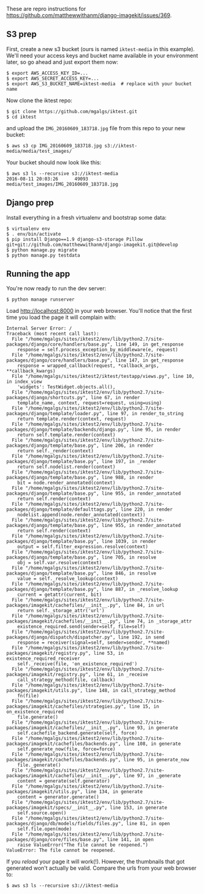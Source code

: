 These are repro instructions for https://github.com/matthewwithanm/django-imagekit/issues/369.

## S3 prep

First, create a new s3 bucket (ours is named `iktest-media` in this
example).  We'll need your access keys and bucket name available in your
environment later, so go ahead and just export them now:

```shell
$ export AWS_ACCESS_KEY_ID=...
$ export AWS_SECRET_ACCESS_KEY=...
$ export AWS_S3_BUCKET_NAME=iktest-media  # replace with your bucket name
```

Now clone the iktest repo:

```shell
$ git clone https://github.com/mgalgs/iktest.git
$ cd iktest
```

and upload the `IMG_20160609_183718.jpg` file from this repo to your new
bucket:

```shell
$ aws s3 cp IMG_20160609_183718.jpg s3://iktest-media/media/test_images/
```

Your bucket should now look like this:

```shell
$ aws s3 ls --recursive s3://iktest-media
2016-08-11 20:03:26      49093 media/test_images/IMG_20160609_183718.jpg
```


## Django prep

Install everything in a fresh virtualenv and bootstrap some data:

```shell
$ virtualenv env
$ . env/bin/activate
$ pip install Django==1.9 django-s3-storage Pillow git+git://github.com/matthewwithanm/django-imagekit.git@develop
$ python manage.py migrate
$ python manage.py testdata
```

## Running the app

You're now ready to run the dev server:

```shell
$ python manage runserver
```

Load [http://localhost:8000](http://localhost:8000) in your web browser.
You'll notice that the first time you load the page it will complain with:

```
Internal Server Error: /
Traceback (most recent call last):
  File "/home/mgalgs/sites/iktest2/env/lib/python2.7/site-packages/django/core/handlers/base.py", line 149, in get_response
    response = self.process_exception_by_middleware(e, request)
  File "/home/mgalgs/sites/iktest2/env/lib/python2.7/site-packages/django/core/handlers/base.py", line 147, in get_response
    response = wrapped_callback(request, *callback_args, **callback_kwargs)
  File "/home/mgalgs/sites/iktest2/iktest/testapp/views.py", line 10, in index_view
    'widgets': TestWidget.objects.all(),
  File "/home/mgalgs/sites/iktest2/env/lib/python2.7/site-packages/django/shortcuts.py", line 67, in render
    template_name, context, request=request, using=using)
  File "/home/mgalgs/sites/iktest2/env/lib/python2.7/site-packages/django/template/loader.py", line 97, in render_to_string
    return template.render(context, request)
  File "/home/mgalgs/sites/iktest2/env/lib/python2.7/site-packages/django/template/backends/django.py", line 95, in render
    return self.template.render(context)
  File "/home/mgalgs/sites/iktest2/env/lib/python2.7/site-packages/django/template/base.py", line 206, in render
    return self._render(context)
  File "/home/mgalgs/sites/iktest2/env/lib/python2.7/site-packages/django/template/base.py", line 197, in _render
    return self.nodelist.render(context)
  File "/home/mgalgs/sites/iktest2/env/lib/python2.7/site-packages/django/template/base.py", line 988, in render
    bit = node.render_annotated(context)
  File "/home/mgalgs/sites/iktest2/env/lib/python2.7/site-packages/django/template/base.py", line 955, in render_annotated
    return self.render(context)
  File "/home/mgalgs/sites/iktest2/env/lib/python2.7/site-packages/django/template/defaulttags.py", line 220, in render
    nodelist.append(node.render_annotated(context))
  File "/home/mgalgs/sites/iktest2/env/lib/python2.7/site-packages/django/template/base.py", line 955, in render_annotated
    return self.render(context)
  File "/home/mgalgs/sites/iktest2/env/lib/python2.7/site-packages/django/template/base.py", line 1039, in render
    output = self.filter_expression.resolve(context)
  File "/home/mgalgs/sites/iktest2/env/lib/python2.7/site-packages/django/template/base.py", line 705, in resolve
    obj = self.var.resolve(context)
  File "/home/mgalgs/sites/iktest2/env/lib/python2.7/site-packages/django/template/base.py", line 846, in resolve
    value = self._resolve_lookup(context)
  File "/home/mgalgs/sites/iktest2/env/lib/python2.7/site-packages/django/template/base.py", line 887, in _resolve_lookup
    current = getattr(current, bit)
  File "/home/mgalgs/sites/iktest2/env/lib/python2.7/site-packages/imagekit/cachefiles/__init__.py", line 84, in url
    return self._storage_attr('url')
  File "/home/mgalgs/sites/iktest2/env/lib/python2.7/site-packages/imagekit/cachefiles/__init__.py", line 74, in _storage_attr
    existence_required.send(sender=self, file=self)
  File "/home/mgalgs/sites/iktest2/env/lib/python2.7/site-packages/django/dispatch/dispatcher.py", line 192, in send
    response = receiver(signal=self, sender=sender, **named)
  File "/home/mgalgs/sites/iktest2/env/lib/python2.7/site-packages/imagekit/registry.py", line 53, in existence_required_receiver
    self._receive(file, 'on_existence_required')
  File "/home/mgalgs/sites/iktest2/env/lib/python2.7/site-packages/imagekit/registry.py", line 61, in _receive
    call_strategy_method(file, callback)
  File "/home/mgalgs/sites/iktest2/env/lib/python2.7/site-packages/imagekit/utils.py", line 148, in call_strategy_method
    fn(file)
  File "/home/mgalgs/sites/iktest2/env/lib/python2.7/site-packages/imagekit/cachefiles/strategies.py", line 15, in on_existence_required
    file.generate()
  File "/home/mgalgs/sites/iktest2/env/lib/python2.7/site-packages/imagekit/cachefiles/__init__.py", line 93, in generate
    self.cachefile_backend.generate(self, force)
  File "/home/mgalgs/sites/iktest2/env/lib/python2.7/site-packages/imagekit/cachefiles/backends.py", line 108, in generate
    self.generate_now(file, force=force)
  File "/home/mgalgs/sites/iktest2/env/lib/python2.7/site-packages/imagekit/cachefiles/backends.py", line 95, in generate_now
    file._generate()
  File "/home/mgalgs/sites/iktest2/env/lib/python2.7/site-packages/imagekit/cachefiles/__init__.py", line 97, in _generate
    content = generate(self.generator)
  File "/home/mgalgs/sites/iktest2/env/lib/python2.7/site-packages/imagekit/utils.py", line 134, in generate
    content = generator.generate()
  File "/home/mgalgs/sites/iktest2/env/lib/python2.7/site-packages/imagekit/specs/__init__.py", line 153, in generate
    self.source.open()
  File "/home/mgalgs/sites/iktest2/env/lib/python2.7/site-packages/django/db/models/fields/files.py", line 81, in open
    self.file.open(mode)
  File "/home/mgalgs/sites/iktest2/env/lib/python2.7/site-packages/django/core/files/base.py", line 141, in open
    raise ValueError("The file cannot be reopened.")
ValueError: The file cannot be reopened.
```

If you *reload* your page it will work(!).  However, the thumbnails that
got generated won't actually be valid.  Compare the urls from your web
browser to:

```shell
$ aws s3 ls --recursive s3://iktest-media
```
